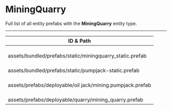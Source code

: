 # MiningQuarry
Full list of all <Badge type="warning" text="4"/> entity prefabs with the **MiningQuarry** entity type.

---
| ID & Path |
| --- |
| <Badge type="tip" text="3424003500"/> <br> assets/bundled/prefabs/static/miningquarry_static.prefab |
| <Badge type="tip" text="3449840583"/> <br> assets/bundled/prefabs/static/pumpjack-static.prefab |
| <Badge type="tip" text="1599225199"/> <br> assets/prefabs/deployable/oil jack/mining.pumpjack.prefab |
| <Badge type="tip" text="672916883"/> <br> assets/prefabs/deployable/quarry/mining_quarry.prefab |
